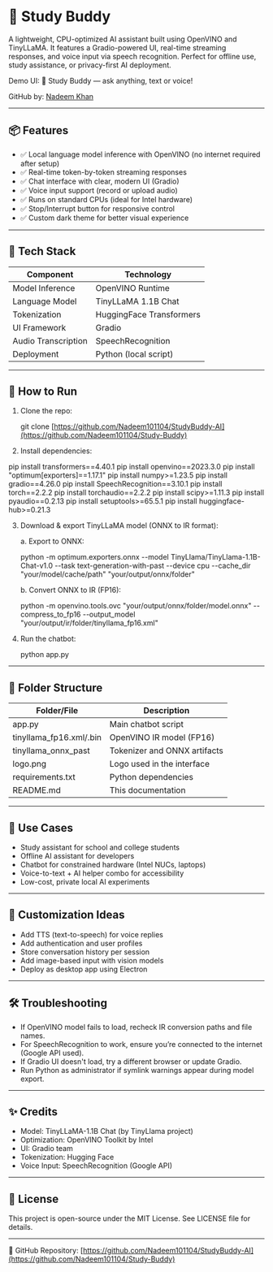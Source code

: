 
# 🤖 Study Buddy

A lightweight, CPU-optimized AI assistant built using OpenVINO and TinyLLaMA. It features a Gradio-powered UI, real-time streaming responses, and voice input via speech recognition. Perfect for offline use, study assistance, or privacy-first AI deployment.

Demo UI:
🧠 Study Buddy — ask anything, text or voice!

GitHub by: [Nadeem Khan](https://github.com/Nadeem101104)

---

## 📦 Features

* ✅ Local language model inference with OpenVINO (no internet required after setup)
* ✅ Real-time token-by-token streaming responses
* ✅ Chat interface with clear, modern UI (Gradio)
* ✅ Voice input support (record or upload audio)
* ✅ Runs on standard CPUs (ideal for Intel hardware)
* ✅ Stop/Interrupt button for responsive control
* ✅ Custom dark theme for better visual experience

---

## 🧠 Tech Stack

| Component           | Technology               |
| ------------------- | ------------------------ |
| Model Inference     | OpenVINO Runtime         |
| Language Model      | TinyLLaMA 1.1B Chat      |
| Tokenization        | HuggingFace Transformers |
| UI Framework        | Gradio                   |
| Audio Transcription | SpeechRecognition        |
| Deployment          | Python (local script)    |

---

## 🚀 How to Run

1. Clone the repo:

   git clone [https://github.com/Nadeem101104/StudyBuddy-AI](https://github.com/Nadeem101104/Study-Buddy)

2. Install dependencies:

pip install transformers==4.40.1
pip install openvino==2023.3.0
pip install "optimum[exporters]==1.17.1"
pip install numpy>=1.23.5
pip install gradio==4.26.0
pip install SpeechRecognition==3.10.1
pip install torch==2.2.2
pip install torchaudio==2.2.2
pip install scipy>=1.11.3
pip install pyaudio==0.2.13
pip install setuptools>=65.5.1
pip install huggingface-hub>=0.21.3

3. Download & export TinyLLaMA model (ONNX to IR format):

   a. Export to ONNX:

   python -m optimum.exporters.onnx&#x20;
   \--model TinyLlama/TinyLlama-1.1B-Chat-v1.0&#x20;
   \--task text-generation-with-past&#x20;
   \--device cpu&#x20;
   \--cache\_dir "your/model/cache/path"&#x20;
   "your/output/onnx/folder"

   b. Convert ONNX to IR (FP16):

   python -m openvino.tools.ovc&#x20;
   "your/output/onnx/folder/model.onnx"&#x20;
   \--compress\_to\_fp16&#x20;
   \--output\_model "your/output/ir/folder/tinyllama\_fp16.xml"

4. Run the chatbot:

   python app.py

---

## 📁 Folder Structure

| Folder/File              | Description                  |
| ------------------------ | ---------------------------- |
| app.py                   | Main chatbot script          |
| tinyllama\_fp16.xml/.bin | OpenVINO IR model (FP16)     |
| tinyllama\_onnx\_past    | Tokenizer and ONNX artifacts |
| logo.png                 | Logo used in the interface   |
| requirements.txt         | Python dependencies          |
| README.md                | This documentation           |

---

## 🎯 Use Cases

* Study assistant for school and college students
* Offline AI assistant for developers
* Chatbot for constrained hardware (Intel NUCs, laptops)
* Voice-to-text + AI helper combo for accessibility
* Low-cost, private local AI experiments

---

## 📌 Customization Ideas

* Add TTS (text-to-speech) for voice replies
* Add authentication and user profiles
* Store conversation history per session
* Add image-based input with vision models
* Deploy as desktop app using Electron

---

## 🛠️ Troubleshooting

* If OpenVINO model fails to load, recheck IR conversion paths and file names.
* For SpeechRecognition to work, ensure you’re connected to the internet (Google API used).
* If Gradio UI doesn't load, try a different browser or update Gradio.
* Run Python as administrator if symlink warnings appear during model export.

---

## ✨ Credits

* Model: TinyLLaMA-1.1B Chat (by TinyLlama project)
* Optimization: OpenVINO Toolkit by Intel
* UI: Gradio team
* Tokenization: Hugging Face
* Voice Input: SpeechRecognition (Google API)

---

## 📄 License

This project is open-source under the MIT License. See LICENSE file for details.

---

📌 GitHub Repository:
[https://github.com/Nadeem101104/StudyBuddy-AI](https://github.com/Nadeem101104/Study-Buddy)

